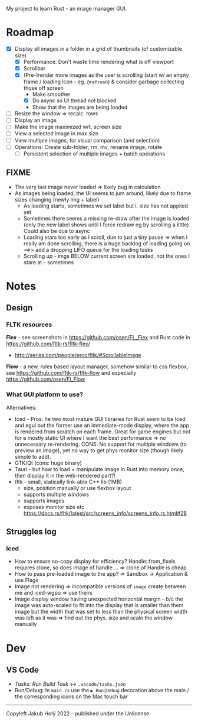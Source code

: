 My project to learn Rust - an image manager GUI.

# Roadmap

- [x] Display all images in a folder in a grid of thumbnails (of customizable size)
  - [x] Performance: Don't waste time rendering what is off viewport
  - [x] Scrollbar
  - [x] (Pre-)render more images as the user is scrolling (start w/ an empty frame / loading icon - eg. `@refresh`) & consider garbage collecting those off screen
    - Make smoother
    - [x] Do async so UI thread not blocked
    - Show that the images are being loaded
- [ ] Resize the window => recalc. rows
- [ ] Display an image
- [ ] Make the image maximized wrt. screen size
- [ ] View a selected image in max size
- [ ] View multiple images, for visual comparison (and selection)
- [ ] Operations: Create sub-folder; rm, mv, rename image, rotate
  - [ ] Persistent selection of multiple images + batch operations

## FIXME

* The very last image never loaded => likely bug in calculation
* As images being loaded, the UI seems to jum around, likely due to frame sizes changing (newly img + label)
  * As loading starts, sometimes we set label but l. size has not applied yet
  * Sometimes there seems a missing re-draw after the image is loaded (only the new label shows until I force redraw eg by scrolling a little) Could also be due to async
  * Loading stars too early as I scroll, due to just a tiny pause => when I really am done scrolling, there is a huge backlog of loading going on ==>> add a dropping LIFO queue for the loading tasks
  * Scrolling up - imgs BELOW current screen are loaded,  not the ones I stare at - sometimes
# Notes

## Design

### FLTK resources

**Flex** - see screenshots in https://github.com/osen/FL_Flex and Rust code in https://github.com/fltk-rs/fltk-flex/

* http://seriss.com/people/erco/fltk/#ScrollableImage

**Flow** - a new, rules based layout manager, somehow similar to css flexbox, 
see https://github.com/fltk-rs/fltk-flow and especially https://github.com/osen/Fl_Flow

### What GUI platform to use?

Alternatives: 

* Iced - Pros: he two most mature GUI libraries for Rust seem to be Iced and egui but the former use an immediate-mode display, where the app is rendered from scratch on each frame. Great for game engines but not for a mostly static UI where I want the best performance => no unnecessary re-rendering. CONS: No support for multiple windows (to preview an image), yet no way to get phys monitor size (though likely simple to add).
* GTK/Qt (cons: huge binary)
* Tauri - but how to load + manipulate image in Rust into memory once, then display it in the web-rendered part?!
* fltk - small, statically link-able C++ lib (1MB)
  * size, position manually or use flexbox layout
  * supports multiple windows
  * supports images
  * exposes monitor size etc https://docs.rs/fltk/latest/src/screens_info/screens_info.rs.html#28

## Struggles log

### Iced

 * How to ensure no-copy display for efficiency? Handle::from_fixels requires clone, so does image of handle ... => clone of Handle is cheap
 * How to pass pre-loaded image to the app? => Sandbox -> Application & use Flags
 * Image not rendering => incompatible versions of `image` create between me and iced-wgpu => use theirs
 * Image display window having unexpected horizontal margin - b/c the image was auto-scaled to fit into the display that is smaller than them image but the width that was set to less than the physical screen width was left as it was => find out the phys. size and scale the window manually 

# Dev

## VS Code

* _Tasks: Run Build Task_ <-> `.vscode/tasks.json`
* Run/Debug: In `main.rs` use the `▶ Run|Debug` decoration above the main / the corresponding icons on the Mac touch bar

 ---

 Copyleft Jakub Holý 2022 - published under the Unlicense